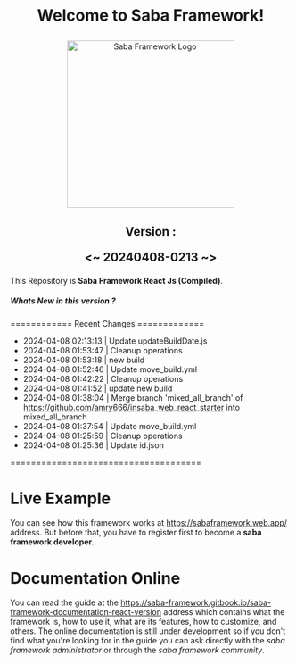 # <p align="center">Welcome to Saba Framework!</p>

<p align="center"><img src="https://res.cloudinary.com/insaba/image/upload/v1700625287/saba_framework/logo_saba_framework_gqw72y.png" alt="Saba Framework Logo" width="300"></p>

## <p align="center">Version : </p><p align="center"><~ 20240408-0213 ~></p>

This Repository is **Saba Framework React Js (Compiled)**.

##### Whats New in this version ?

============ Recent Changes =============

- 2024-04-08 02:13:13 | Update updateBuildDate.js
- 2024-04-08 01:53:47 | Cleanup operations
- 2024-04-08 01:53:18 | new build
- 2024-04-08 01:52:46 | Update move_build.yml
- 2024-04-08 01:42:22 | Cleanup operations
- 2024-04-08 01:41:52 | update new build
- 2024-04-08 01:38:04 | Merge branch 'mixed_all_branch' of https://github.com/amry666/insaba_web_react_starter into mixed_all_branch
- 2024-04-08 01:37:54 | Update move_build.yml
- 2024-04-08 01:25:59 | Cleanup operations
- 2024-04-08 01:25:36 | Update id.json

=====================================

# Live Example

You can see how this framework works at https://sabaframework.web.app/ address. But before that, you have to register first to become a **saba framework developer.**

# Documentation Online

You can read the guide at the https://saba-framework.gitbook.io/saba-framework-documentation-react-version address which contains what the framework is, how to use it, what are its features, how to customize, and others. The online documentation is still under development so if you don't find what you're looking for in the guide you can ask directly with the _saba framework administrator_ or through the _saba framework community_.

